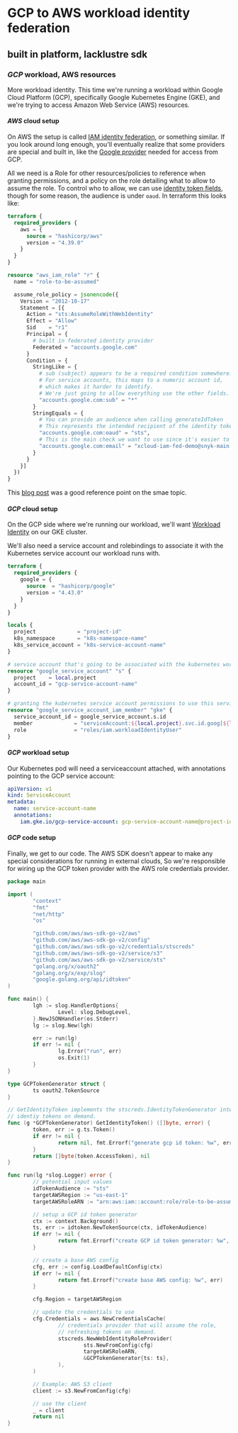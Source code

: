 # GCP to AWS workload identity federation

## built in platform, lacklustre sdk

### _GCP_ workload, AWS resources

More workload identity.
This time we're running a workload within Google Cloud Platform (GCP),
specifically Google Kubernetes Engine (GKE),
and we're trying to access Amazon Web Service (AWS) resources.

#### _AWS_ cloud setup

On AWS the setup is called
[IAM identity federation](https://aws.amazon.com/identity/federation/),
or something similar.
If you look around long enough,
you'll eventually realize that some providers are special and built in,
like the [Google provider](https://docs.aws.amazon.com/IAM/latest/UserGuide/id_roles_providers_create_oidc.html)
needed  for access from GCP.

All we need is a Role for other resources/policies to reference when granting permissions,
and a policy on the role detailing what to allow to assume the role.
To control who to allow, 
we can use [identity token fields](https://cloud.google.com/docs/authentication/token-types#id-contents),
though for some reason, the audience is under `oaud`.
In terraform this looks like:

```terraform
terraform {
  required_providers {
    aws = {
      source = "hashicorp/aws"
      version = "4.39.0"
    }
  }
}

resource "aws_iam_role" "r" {
  name = "role-to-be-assumed"

  assume_role_policy = jsonencode({
    Version = "2012-10-17"
    Statement = [{
      Action = "sts:AssumeRoleWithWebIdentity"
      Effect = "Allow"
      Sid    = "r1"
      Principal = {
        # built in federated identity provider
        Federated = "accounts.google.com"
      }
      Condition = {
        StringLike = {
          # sub (subject) appears to be a required condition somewhere.
          # For service accounts, this maps to a numeric account id,
          # which makes it harder to identify.
          # We're just going to allow everything use the other fields.
          "accounts.google.com:sub" = "*"
        }
        StringEquals = {
          # You can provide an audience when calling generateIdToken
          # This represents the intended recipient of the identity token.
          "accounts.google.com:oaud" = "sts",
          # This is the main check we want to use since it's easier to match.
          "accounts.google.com:email" = "xcloud-iam-fed-demo@snyk-main.iam.gserviceaccount.com"
        }
      }
    }]
  })
}
```

This [blog post](https://jpassing.com/2021/10/05/authenticating-to-aws-by-using-a-google-cloud-service-account-and-assumerolewithwebidentity/)
was a good reference point on the smae topic.

#### _GCP_ cloud setup

On the GCP side where we're running our workload,
we'll want [Workload Identity](https://cloud.google.com/kubernetes-engine/docs/how-to/workload-identity)
on our GKE cluster.

We'll also need a service account and rolebindings to associate it with the Kubernetes service account
our workload runs with.

```terraform
terraform {
  required_providers {
    google = {
      source  = "hashicorp/google"
      version = "4.43.0"
    }
  }
}

locals {
  project             = "project-id"
  k8s_namespace       = "k8s-namespace-name"
  k8s_service_account = "k8s-service-account-name"
}

# service account that's going to be associated with the kubernetes workload
resource "google_service_account" "s" {
  project    = local.project
  account_id = "gcp-service-account-name"
}

# granting the kubernetes service account permissions to use this service account
resource "google_service_account_iam_member" "gke" {
  service_account_id = google_service_account.s.id
  member             = "serviceAccount:${local.project}.svc.id.goog[${local.k8s_namespace}/${local.k8s_service_account}]"
  role               = "roles/iam.workloadIdentityUser"
}
```

#### _GCP_ workload setup

Our Kubernetes pod will need a serviceaccount attached,
with annotations pointing to the GCP service account:

```yaml
apiVersion: v1
kind: ServiceAccount
metadata:
  name: service-account-name
  annotations:
    iam.gke.io/gcp-service-account: gcp-service-account-name@project-id.iam.gserviceaccount.com
```

#### _GCP_ code setup

Finally, we get to our code.
The AWS SDK doesn't appear to make any special considerations for running in external clouds,
So we're responsible for wiring up the GCP token provider with the
AWS role credentials provider.

```go
package main

import (
        "context"
        "fmt"
        "net/http"
        "os"

        "github.com/aws/aws-sdk-go-v2/aws"
        "github.com/aws/aws-sdk-go-v2/config"
        "github.com/aws/aws-sdk-go-v2/credentials/stscreds"
        "github.com/aws/aws-sdk-go-v2/service/s3"
        "github.com/aws/aws-sdk-go-v2/service/sts"
        "golang.org/x/oauth2"
        "golang.org/x/exp/slog"
        "google.golang.org/api/idtoken"
)

func main() {
        lgh := slog.HandlerOptions{
                Level: slog.DebugLevel,
        }.NewJSONHandler(os.Stderr)
        lg := slog.New(lgh)

        err := run(lg)
        if err != nil {
                lg.Error("run", err)
                os.Exit(1)
        }
}

type GCPTokenGenerator struct {
        ts oauth2.TokenSource
}

// GetIdentityToken implements the stscreds.IdentityTokenGenerator interface for refreshing
// identiy tokens on demand.
func (g *GCPTokenGenerator) GetIdentityToken() ([]byte, error) {
        token, err := g.ts.Token()
        if err != nil {
                return nil, fmt.Errorf("generate gcp id token: %w", err)
        }
        return []byte(token.AccessToken), nil
}

func run(lg *slog.Logger) error {
        // potential input values
        idTokenAudience := "sts"
        targetAWSRegion := "us-east-1"
        targetAWSRoleARN := "arn:aws:iam::account:role/role-to-be-assumed"

        // setup a GCP id token generator
        ctx := context.Background()
        ts, err := idtoken.NewTokenSource(ctx, idTokenAudience)
        if err != nil {
                return fmt.Errorf("create GCP id token generator: %w", err)
        }

        // create a base AWS config
        cfg, err := config.LoadDefaultConfig(ctx)
        if err != nil {
                return fmt.Errorf("create base AWS config: %w", err)
        }

        cfg.Region = targetAWSRegion

        // update the credentials to use
        cfg.Credentials = aws.NewCredentialsCache(
                // credentials provider that will assume the role,
                // refreshing tokens on demand.
                stscreds.NewWebIdentityRoleProvider(
                        sts.NewFromConfig(cfg)
                        targetAWSRoleARN, 
                        &GCPTokenGenerator{ts: ts},
                ),
        )

        // Example: AWS S3 client
        client := s3.NewFromConfig(cfg)

        // use the client
        _ = client
        return nil
}
```
